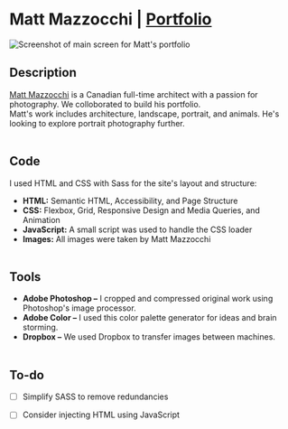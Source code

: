 # Matt Mazzocchi | [Portfolio](https://supermariocape.xyz/) 
![Screenshot of main screen for Matt's portfolio](https://i.ibb.co/0mKvgXw/1.jpg)

## Description
[Matt Mazzocchi](https://supermariocape.xyz/) is a Canadian full-time architect with a passion for photography. We colloborated to build his portfolio.<br> 
Matt's work includes architecture, landscape, portrait, and animals. He's looking to explore portrait photography further.
<br><br>

## Code
I used HTML and CSS with Sass for the site's layout and structure:
- **HTML:** Semantic HTML, Accessibility, and Page Structure
- **CSS:** Flexbox, Grid, Responsive Design and Media Queries, and Animation
- **JavaScript:** A small script was used to handle the CSS loader
- **Images:** All images were taken by Matt Mazzocchi
<br><br>

## Tools
- **Adobe Photoshop –** I cropped and compressed original work using Photoshop's image processor.
- **Adobe Color –** I used this color palette generator for ideas and brain storming.
- **Dropbox –** We used Dropbox to transfer images between machines.
<br><br>

## To-do
- [ ] Simplify SASS to remove redundancies
- [ ] Consider injecting HTML using JavaScript

